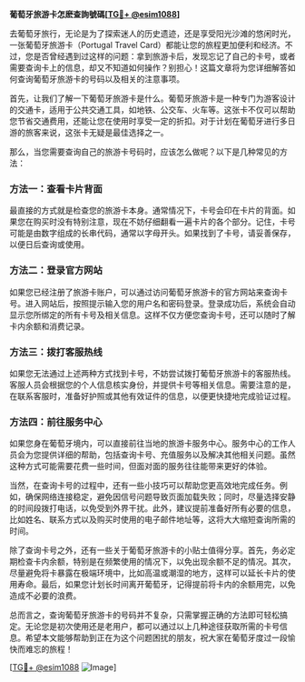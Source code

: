 **葡萄牙旅游卡怎麽查詢號碼[[TG💪+ @esim1088](https://t.me/s/esim1088)]**

去葡萄牙旅行，无论是为了探索迷人的历史遗迹，还是享受阳光沙滩的悠闲时光，一张葡萄牙旅游卡（Portugal Travel Card）都能让您的旅程更加便利和经济。不过，您是否曾经遇到过这样的问题：拿到旅游卡后，发现忘记了自己的卡号，或者需要查询卡上的信息，却又不知道如何操作？别担心！这篇文章将为您详细解答如何查询葡萄牙旅游卡的号码以及相关的注意事项。

首先，让我们了解一下葡萄牙旅游卡是什么。葡萄牙旅游卡是一种专门为游客设计的交通卡，适用于公共交通工具，如地铁、公交车、火车等。这张卡不仅可以帮助您节省交通费用，还能让您在使用时享受一定的折扣。对于计划在葡萄牙进行多日游的旅客来说，这张卡无疑是最佳选择之一。

那么，当您需要查询自己的旅游卡号码时，应该怎么做呢？以下是几种常见的方法：

### 方法一：查看卡片背面
最直接的方式就是检查您的旅游卡本身。通常情况下，卡号会印在卡片的背面。如果您在购买时没有特别注意，现在不妨仔细翻看一遍卡片的各个部分。记住，卡号可能是由数字组成的长串代码，通常以字母开头。如果找到了卡号，请妥善保存，以便日后查询或使用。

### 方法二：登录官方网站
如果您已经注册了旅游卡账户，可以通过访问葡萄牙旅游卡的官方网站来查询卡号。进入网站后，按照提示输入您的用户名和密码登录。登录成功后，系统会自动显示您所绑定的所有卡号及相关信息。这样不仅方便您查询卡号，还可以随时了解卡内余额和消费记录。

### 方法三：拨打客服热线
如果您无法通过上述两种方式找到卡号，不妨尝试拨打葡萄牙旅游卡的客服热线。客服人员会根据您的个人信息核实身份，并提供卡号等相关信息。需要注意的是，在联系客服时，准备好护照或其他有效证件的信息，以便更快捷地完成验证过程。

### 方法四：前往服务中心
如果您身在葡萄牙境内，可以直接前往当地的旅游卡服务中心。服务中心的工作人员会为您提供详细的帮助，包括查询卡号、充值服务以及解决其他相关问题。虽然这种方式可能需要花费一些时间，但面对面的服务往往能带来更好的体验。

当然，在查询卡号的过程中，还有一些小技巧可以帮助您更高效地完成任务。例如，确保网络连接稳定，避免因信号问题导致页面加载失败；同时，尽量选择安静的时间段拨打电话，以免受到外界干扰。此外，建议提前准备好所有必要的信息，比如姓名、联系方式以及购买时使用的电子邮件地址等，这将大大缩短查询所需的时间。

除了查询卡号之外，还有一些关于葡萄牙旅游卡的小贴士值得分享。首先，务必定期检查卡内余额，特别是在频繁使用的情况下，以免出现余额不足的情况。其次，尽量避免将卡暴露在极端环境中，比如高温或潮湿的地方，这样可以延长卡片的使用寿命。最后，如果您计划长时间离开葡萄牙，记得提前将卡内的余额用完，以免造成不必要的浪费。

总而言之，查询葡萄牙旅游卡的号码并不复杂，只需掌握正确的方法即可轻松搞定。无论您是初次使用还是老用户，都可以通过以上几种途径获取所需的卡号信息。希望本文能够帮助到正在为这个问题困扰的朋友，祝大家在葡萄牙度过一段愉快而难忘的旅程！

[[TG💪+ @esim1088](https://t.me/s/esim1088) ![Image](https://i.postimg.cc/4NQfJmqS/Snipaste-2025-05-13-00-14-12.png)]